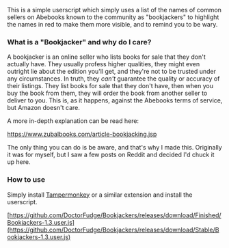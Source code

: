 This is a simple userscript which simply uses a list of the names of common sellers on Abebooks known to the community as "bookjackers" to highlight the names in red to make them more visible, and to remind you to be wary.

### What is a "Bookjacker" and why do I care?
A bookjacker is an online seller who lists books for sale that they don't actually have. They usually profess higher qualities, they might even outright lie about the edition you'll get, and they're not to be trusted under any circumstances. In truth, they *can't* guarantee the quality or accuracy of their listings. They list books for sale that they don't have, then when you buy the book from them, they will order the book from another seller to deliver to you. This is, as it happens, against the Abebooks terms of service, but Amazon doesn't care.

A more in-depth explanation can be read here:

https://www.zubalbooks.com/article-bookjacking.jsp

The only thing you can do is be aware, and that's why I made this. Originally it was for myself, but I saw a few posts on Reddit and decided I'd chuck it up here.

### How to use
Simply install [Tampermonkey](https://www.tampermonkey.net/) or a similar extension and install the userscript.

[https://github.com/DoctorFudge/Bookjackers/releases/download/Finished/Bookjackers-1.3.user.js](https://github.com/DoctorFudge/Bookjackers/releases/download/Stable/Bookjackers-1.3.user.js)
